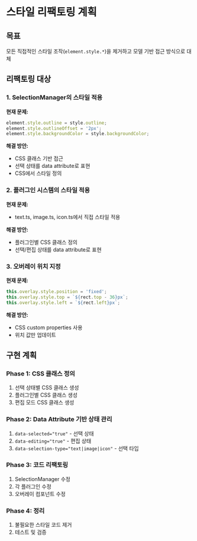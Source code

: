 # 스타일 리팩토링 계획

## 목표
모든 직접적인 스타일 조작(`element.style.*`)을 제거하고 모델 기반 접근 방식으로 대체

## 리팩토링 대상

### 1. SelectionManager의 스타일 적용
**현재 문제:**
```typescript
element.style.outline = style.outline;
element.style.outlineOffset = '2px';
element.style.backgroundColor = style.backgroundColor;
```

**해결 방안:**
- CSS 클래스 기반 접근
- 선택 상태를 data attribute로 표현
- CSS에서 스타일 정의

### 2. 플러그인 시스템의 스타일 적용
**현재 문제:**
- text.ts, image.ts, icon.ts에서 직접 스타일 적용

**해결 방안:**
- 플러그인별 CSS 클래스 정의
- 선택/편집 상태를 data attribute로 표현

### 3. 오버레이 위치 지정
**현재 문제:**
```typescript
this.overlay.style.position = 'fixed';
this.overlay.style.top = `${rect.top - 36}px`;
this.overlay.style.left = `${rect.left}px`;
```

**해결 방안:**
- CSS custom properties 사용
- 위치 값만 업데이트

## 구현 계획

### Phase 1: CSS 클래스 정의
1. 선택 상태별 CSS 클래스 생성
2. 플러그인별 CSS 클래스 생성
3. 편집 모드 CSS 클래스 생성

### Phase 2: Data Attribute 기반 상태 관리
1. `data-selected="true"` - 선택 상태
2. `data-editing="true"` - 편집 상태
3. `data-selection-type="text|image|icon"` - 선택 타입

### Phase 3: 코드 리팩토링
1. SelectionManager 수정
2. 각 플러그인 수정
3. 오버레이 컴포넌트 수정

### Phase 4: 정리
1. 불필요한 스타일 코드 제거
2. 테스트 및 검증